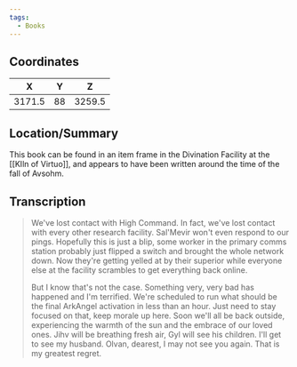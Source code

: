 ```yaml
---
tags:
  - Books
---
```


## Coordinates
| **X**  | **Y** | **Z**  |
| :----: | :---: | :----: |
| 3171.5 |  88   | 3259.5 |

## Location/Summary
This book can be found in an item frame in the Divination Facility at the [[KIln of Virtuo]], and appears to have been written around the time of the fall of Avsohm.

## Transcription
> We've lost contact with High Command. In fact, we've lost contact with every other research facility. Sal'Mevir won't even respond to our pings. Hopefully this is just a blip, some worker in the primary comms station probably just flipped a switch and brought the whole network down. Now they're getting yelled at by their superior while everyone else at the facility scrambles to get everything back online.
>
> But I know that's not the case. Something very, very bad has happened and I'm terrified. We're scheduled to run what should be the final ArkAngel activation in less than an hour. Just need to stay focused on that, keep morale up here. Soon we'll all be back outside, experiencing the warmth of the sun and the embrace of our loved ones. Jihv will be breathing fresh air, Gyl will see his children. I'll get to see my husband. Olvan, dearest, I may not see you again. That is my greatest regret.

